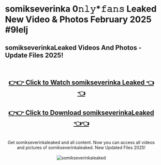 # somikseverinka 0𝚗𝚕𝚢*𝚏𝚊𝚗𝚜 Leaked New Video & Photos February 2025 #9lelj

<h2>somikseverinkaLeaked Videos And Photos - Update Files 2025!</h2>
<br>
<div align="center">
<h2><a href="https://mediaupload.pro?title=somikseverinka&ref=11F" rel="nofollow">👉👉 Click to Watch somikseverinka Leaked 👈👈</a></h2>
<h2><a href="https://mediaupload.pro?title=somikseverinka&ref=11F" rel="nofollow">👉👉 Click to Download somikseverinkaLeaked 👈👈</a></h2>
<br>
Get somikseverinkaleaked and all content. Now you can access all videos and pictures of somikseverinkaleaked. New Updated Files 2025!
<br>
<br>
<a href="https://mediaupload.pro?title=somikseverinka&ref=11F" rel="nofollow" data-target="animated-image.originalLink"><img src="https://i.ibb.co/Gkj2r4b/banner.png" alt="somikseverinkaleaked" style="max-width: 100%; display: inline-block;" data-target="animated-image.originalImage"></a>
</div>
<br>

